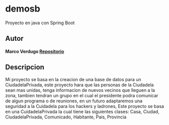 # demosb
Proyecto en java con Spring Boot
## Autor
#### Marco Verdugo [Repositorio](https://github.com/Marcox2003)
## Descripcion
Mi proyecto se basa en la creacion de una base de datos para un CiudadelaPrivada, este proyecto hara que las personas de la Ciudadela sean mas unidas, tenga informacion de nuevos vecinos que lleguen a la zona, tambien tendran un grupo en el cual el presidente podra comunicar de algun programa o de reuniones, en un futuro adaptaremos una seguridad a la Cuidadela para los hackers y ladrones, 
Este proyecto se basa en una CuidadelaPrivada la cual tiene las siguientes clases: Casa, Ciudad, CiudadelaPrivada, Comunicado, Habitante, Pais, Provincia
